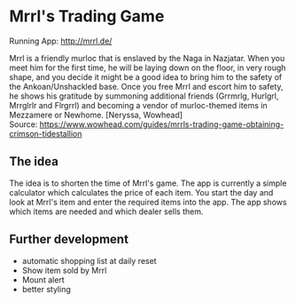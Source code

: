 # Mrrl's Trading Game

Running App: http://mrrl.de/  

Mrrl is a friendly murloc that is enslaved by the Naga in Nazjatar. When you meet him for the first time, 
he will be laying down on the floor, in very rough shape, and you decide it might be a good idea to bring 
him to the safety of the Ankoan/Unshackled base. Once you free Mrrl and escort him to safety, he shows 
his gratitude by summoning additional friends (Grrmrlg, Hurlgrl, Mrrglrlr and Flrgrrl) and becoming a 
vendor of murloc-themed items in Mezzamere or Newhome. [Neryssa, Wowhead]  
Source: https://www.wowhead.com/guides/mrrls-trading-game-obtaining-crimson-tidestallion

## The idea

The idea is to shorten the time of Mrrl's game. The app is currently a simple calculator which calculates 
the price of each item. You start the day and look at Mrrl's item and enter the required items into the app. 
The app shows which items are needed and which dealer sells them.

## Further development

- automatic shopping list at daily reset
- Show item sold by Mrrl
- Mount alert
- better styling
